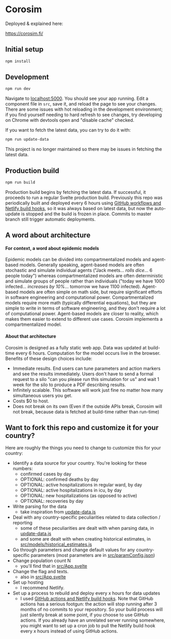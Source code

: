 # Corosim

Deployed & explained here:

https://corosim.fi/

## Initial setup

```bash
npm install
```

## Development

```bash
npm run dev
```

Navigate to [localhost:5000](http://localhost:5000). You should see your app running.
Edit a component file in `src`, save it, and reload the page to see your changes.
There are some issues with hot reloading in the development environment; if you
find yourself needing to hard refresh to see changes, try developing on Chrome
with devtools open and "disable cache" checked.

If you want to fetch the latest data, you can try to do it with:

```bash
npm run update-data
```

This project is no longer maintained so there may be issues in fetching the latest data.

## Production build

```bash
npm run build
```

Production build begins by fetching the latest data. If successful, it proceeds to run a regular Svelte production build.
Previously this repo was periodically built and deployed every 6 hours using [GitHub workflows and Netlify build hooks](https://ericjinks.com/blog/2019/netlify-scheduled-build/), so it was always based on latest data, but now the auto-update is stopped and the build is frozen in place.
Commits to master branch still trigger automatic deployments.

## A word about architecture

#### For context, a word about epidemic models

Epidemic models can be divided into compartmentalized models and agent-based models. Generally speaking, agent-based models are often stochastic and simulate individual agents ("Jack meets... *rolls dice*... 6 people today") whereas compartmentalized models are often deterministic and simulate groups of people rather than individuals ("today we have 1000 infected... *increases by 10%*... tomorrow we have 1100 infected). Agent-based models are often simple on math side, but require significant efforts in software engineering and computational power. Compartmentalized models require more math (typically differential equations), but they are simple to write in terms of software engineering, and they don't require a lot of computational power. Agent-based models are closer to reality, which makes them easier to extend to different use cases. Corosim implements a compartmentalized model.

#### About that architecture

Corosim is designed as a fully static web app. Data was updated at build-time every 6 hours. Computation for the model occurs live in the browser. Benefits of these design choices include:
- Immediate results. End users can tune parameters and action markers and see the results immediately. Users don't have to send a formal request to a silo "can you please run this simulation for us" and wait 1 week for the silo to produce a PDF describing results.
- Infinitely scalable. This software will work just fine no matter how many simultaneous users you get.
- Costs $0 to host.
- Does not break on its own (Even if the outside APIs break, Corosim will not break, because data is fetched at build-time rather than run-time)

## Want to fork this repo and customize it for your country?

Here are roughly the things you need to change to customize this for your country:
- Identify a data source for your country. You're looking for these numbers:
    - confirmed cases by day
    - OPTIONAL: confirmed deaths by day
    - OPTIONAL: active hospitalizations in regular ward, by day
    - OPTIONAL: active hospitalizations in icu, by day
    - OPTIONAL: new hospitalizations (as opposed to active)
    - OPTIONAL: recoveries by day
- Write parsing for the data
    - take inspiration from [update-data.js](update-data.js)
- Deal with any country-specific peculiarities related to data collection / reporting
    - some of these peculiarities are dealt with when parsing data, in [update-data.js](update-data.js)
    - and some are dealt with when creating historical estimates, in [src/models/historical_estimates.js](src/models/historical_estimates.js)
- Go through parameters and change default values for any country-specific parameters (most parameters are in [src/paramConfig.json](src/paramConfig.json))
- Change population count N
    - you'll find that in [src/App.svelte](src/App.svelte)
- Change the flag and texts.
    - also in [src/App.svelte](src/App.svelte)
- Set up hosting
    - I recommend Netlify.
- Set up a process to rebuild and deploy every x hours for data updates
    - I used [GitHub actions and Netlify build hooks](https://ericjinks.com/blog/2019/netlify-scheduled-build/). Note that GitHub actions has a serious footgun: the action will stop running after 3 months of no commits to your repository. So your build process will just silently break at some point, if you choose to use GitHub actions. If you already have an unrelated server running somewhere, you might want to set up a cron job to pull the Netlify build hook every x hours instead of using GitHub actions.